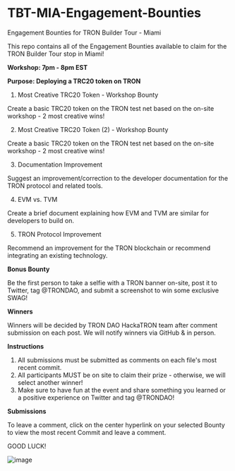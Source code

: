 # TBT-MIA-Engagement-Bounties
Engagement Bounties for TRON Builder Tour - Miami

This repo contains all of the Engagement Bounties available to claim for the TRON Builder Tour stop in Miami!

**Workshop: 7pm - 8pm EST**

**Purpose: Deploying a TRC20 token on TRON**

1. Most Creative TRC20 Token - Workshop Bounty

Create a basic TRC20 token on the TRON test net based on the on-site workshop - 2 most creative wins!

2. Most Creative TRC20 Token (2) - Workshop Bounty

Create a basic TRC20 token on the TRON test net based on the on-site workshop - 2 most creative wins!

3. Documentation Improvement

Suggest an improvement/correction to the developer documentation for the TRON protocol and related tools.

4. EVM vs. TVM

Create a brief document explaining how EVM and TVM are similar for developers to build on.

5. TRON Protocol Improvement

Recommend an improvement for the TRON blockchain or recommend integrating an existing technology.

**Bonus Bounty**

Be the first person to take a selfie with a TRON banner on-site, post it to Twitter, tag @TRONDAO, and submit a screenshot to win some exclusive SWAG!

**Winners**

Winners will be decided by TRON DAO HackaTRON team after comment submission on each post. We will notify winners via GitHub & in person.

**Instructions**

1. All submissions must be submitted as comments on each file's most recent commit.
2. All participants MUST be on site to claim their prize - otherwise, we will select another winner!
3. Make sure to have fun at the event and share something you learned or a positive experience on Twitter and tag @TRONDAO!

**Submissions**

To leave a comment, click on the center hyperlink on your selected Bounty to view the most recent Commit and leave a comment.

GOOD LUCK!

![image](https://github.com/tronpartnerships/TBT-NY-Engagement-Bounties/assets/115742536/ebcac66e-cf8c-457b-a2b3-15dc2f543a27)
